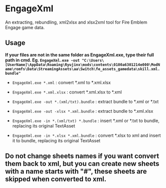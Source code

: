 # EngageXml
An extracting, rebundling, xml2xlsx and xlsx2xml tool for Fire Emblem Engage game data.

## Usage

**If your files are not in the same folder as EngageXml.exe, type their full path in cmd. Eg. `EngageXml.exe -out "C:\Users\[UserName]\AppData\Roaming\Ryujinx\mods\contents\0100a6301214e000\ModName\romfs\Data\StreamingAssets\aa\Switch\fe_assets_gamedata\skill.xml.bundle"`**

- `EngageXml.exe *.xml` : convert \*.xml to \*.xml.xlsx
  
- `EngageXml.exe *.xml.xlsx` : convert *.xml.xlsx to *.xml
  
- `EngageXml.exe -out *.(xml/txt).bundle` : extract bundle to \*.xml or \*.txt
  
- `EngageXml.exe -out -xlsx *.xml.bundle` : extract bundle to *.xml.xlsx
  
- `EngageXml.exe -in *.(xml/txt) *.bundle` : insert \*.xml or \*.txt to bundle, replacing its original TextAsset
  
- `EngageXml.exe -in *.xlsx *.xml.bundle` : convert *.xlsx to xml and insert it to bundle, replacing its original TextAsset


## Do not change sheets names if you want convert them back to xml, but you can create new sheets with a name starts with "#", these sheets are skipped when converted to xml.
